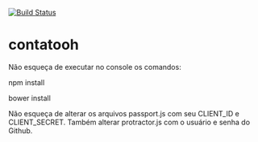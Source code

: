 [![Build Status](https://travis-ci.org/mayararysia/contatooh.svg?branch=master)](https://travis-ci.org/mayararysia/contatooh)
# contatooh
Não esqueça de executar no console os comandos:

npm install

bower install

Não esqueça de alterar os arquivos passport.js com seu CLIENT_ID e CLIENT_SECRET. Também alterar protractor.js com o usuário e senha do Github.
